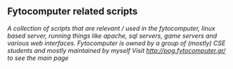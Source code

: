 ## Fytocomputer related scripts

*A collection of scripts that are relevant / used in the fytocomputer, linux based server, running things like apache, sql servers, game servers and various web interfaces. Fytocomputer is owned by a group of (mostly) CSE students and mostly maintained by myself
Visit http://pog.fytocomputer.gr/ to see the main page*